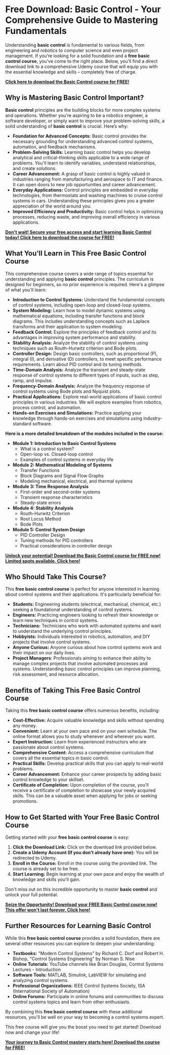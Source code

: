 # Free Download: Basic Control - Your Comprehensive Guide to Mastering Fundamentals

Understanding **basic control** is fundamental to various fields, from engineering and robotics to computer science and even project management. If you’re looking for a solid foundation and a **free basic control course**, you've come to the right place. Below, you'll find a direct download link to a comprehensive Udemy course that will equip you with the essential knowledge and skills – completely free of charge.

[**Click here to download the Basic Control course for FREE!**](https://udemywork.com/basic-control)

## Why is Mastering Basic Control Important?

**Basic control** principles are the building blocks for more complex systems and operations. Whether you're aspiring to be a robotics engineer, a software developer, or simply want to improve your problem-solving skills, a solid understanding of **basic control** is crucial. Here’s why:

*   **Foundation for Advanced Concepts:** Basic control provides the necessary grounding for understanding advanced control systems, automation, and feedback mechanisms.
*   **Problem-Solving Skills:** Learning basic control helps you develop analytical and critical-thinking skills applicable to a wide range of problems. You'll learn to identify variables, understand relationships, and create solutions.
*   **Career Advancement:** A grasp of basic control is highly valued in industries ranging from manufacturing and aerospace to IT and finance. It can open doors to new job opportunities and career advancement.
*   **Everyday Applications:** Control principles are embedded in everyday technologies, from thermostats and washing machines to cruise control systems in cars. Understanding these principles gives you a greater appreciation of the world around you.
*   **Improved Efficiency and Productivity:** Basic control helps in optimizing processes, reducing waste, and improving overall efficiency in various applications.

[**Don't wait! Secure your free access and start learning Basic Control today! Click here to download the course for FREE!**](https://udemywork.com/basic-control)

## What You'll Learn in This Free Basic Control Course

This comprehensive course covers a wide range of topics essential for understanding and applying **basic control** principles. The curriculum is designed for beginners, so no prior experience is required. Here's a glimpse of what you'll learn:

*   **Introduction to Control Systems:** Understand the fundamental concepts of control systems, including open-loop and closed-loop systems.
*   **System Modeling:** Learn how to model dynamic systems using mathematical equations, including transfer functions and block diagrams. This includes understanding concepts such as Laplace transforms and their application to system modeling.
*   **Feedback Control:** Explore the principles of feedback control and its advantages in improving system performance and stability.
*   **Stability Analysis:** Analyze the stability of control systems using techniques such as Routh-Hurwitz criterion and Bode plots.
*   **Controller Design:** Design basic controllers, such as proportional (P), integral (I), and derivative (D) controllers, to meet specific performance requirements. Learn about PID control and its tuning methods.
*   **Time-Domain Analysis:** Analyze the transient and steady-state response of control systems to different types of inputs, such as step, ramp, and impulse.
*   **Frequency-Domain Analysis:** Analyze the frequency response of control systems using Bode plots and Nyquist plots.
*   **Practical Applications:** Explore real-world applications of basic control principles in various industries. We will explore examples from robotics, process control, and automation.
*   **Hands-on Exercises and Simulations:** Practice applying your knowledge through hands-on exercises and simulations using industry-standard software.

**Here is a more detailed breakdown of the modules included in the course:**

*   **Module 1: Introduction to Basic Control Systems**
    *   What is a control system?
    *   Open-loop vs. Closed-loop control
    *   Examples of control systems in everyday life
*   **Module 2: Mathematical Modeling of Systems**
    *   Transfer Functions
    *   Block Diagrams and Signal Flow Graphs
    *   Modeling mechanical, electrical, and thermal systems
*   **Module 3: Time Response Analysis**
    *   First-order and second-order systems
    *   Transient response characteristics
    *   Steady-state errors
*   **Module 4: Stability Analysis**
    *   Routh-Hurwitz Criterion
    *   Root Locus Method
    *   Bode Plots
*   **Module 5: Control System Design**
    *   PID Controller Design
    *   Tuning methods for PID controllers
    *   Practical considerations in controller design

[**Unlock your potential! Download the Basic Control course for FREE now! Limited spots available. Click here!**](https://udemywork.com/basic-control)

## Who Should Take This Course?

This **free basic control course** is perfect for anyone interested in learning about control systems and their applications. It's particularly beneficial for:

*   **Students:** Engineering students (electrical, mechanical, chemical, etc.) seeking a foundational understanding of control systems.
*   **Engineers:** Practicing engineers looking to refresh their knowledge or learn new techniques in control systems.
*   **Technicians:** Technicians who work with automated systems and want to understand the underlying control principles.
*   **Hobbyists:** Individuals interested in robotics, automation, and DIY projects that involve control systems.
*   **Anyone Curious:** Anyone curious about how control systems work and their impact on our daily lives.
*   **Project Managers**: Professionals aiming to enhance their ability to manage complex projects that involve automated processes and systems. Understanding basic control principles can improve planning, risk assessment, and resource allocation.

## Benefits of Taking This Free Basic Control Course

Taking this **free basic control course** offers numerous benefits, including:

*   **Cost-Effective:** Acquire valuable knowledge and skills without spending any money.
*   **Convenient:** Learn at your own pace and on your own schedule. The online format allows you to study whenever and wherever you want.
*   **Expert Instruction:** Learn from experienced instructors who are passionate about control systems.
*   **Comprehensive Content:** Access a comprehensive curriculum that covers all the essential topics in basic control.
*   **Practical Skills:** Develop practical skills that you can apply to real-world problems.
*   **Career Advancement:** Enhance your career prospects by adding basic control knowledge to your skillset.
*   **Certificate of Completion:** Upon completion of the course, you'll receive a certificate of completion to showcase your newly acquired skills. This can be a valuable asset when applying for jobs or seeking promotions.

## How to Get Started with Your Free Basic Control Course

Getting started with your **free basic control course** is easy:

1.  **Click the Download Link:** Click on the download link provided below.
2.  **Create a Udemy Account (If you don’t already have one):** You will be redirected to Udemy.
3.  **Enroll in the Course:** Enroll in the course using the provided link. The course is already set to be free.
4.  **Start Learning:** Begin learning at your own pace and enjoy the wealth of knowledge and skills you'll gain.

Don't miss out on this incredible opportunity to master **basic control** and unlock your full potential.

[**Seize the Opportunity! Download your FREE Basic Control course now! This offer won't last forever. Click here!**](https://udemywork.com/basic-control)

## Further Resources for Learning Basic Control

While this **free basic control course** provides a solid foundation, there are several other resources you can explore to deepen your understanding:

*   **Textbooks:** "Modern Control Systems" by Richard C. Dorf and Robert H. Bishop, "Control Systems Engineering" by Norman S. Nise
*   **Online Tutorials:** YouTube channels like Brian Douglas, Control Systems Lectures - Introduction
*   **Software Tools:** MATLAB, Simulink, LabVIEW for simulating and analyzing control systems.
*   **Professional Organizations:** IEEE Control Systems Society, ISA (International Society of Automation)
*   **Online Forums:** Participate in online forums and communities to discuss control systems topics and learn from other enthusiasts.

By combining this **free basic control course** with these additional resources, you'll be well on your way to becoming a control systems expert.

This free course will give you the boost you need to get started! Download now and change your life!

[**Your journey to Basic Control mastery starts here! Download the course for FREE!**](https://udemywork.com/basic-control)
